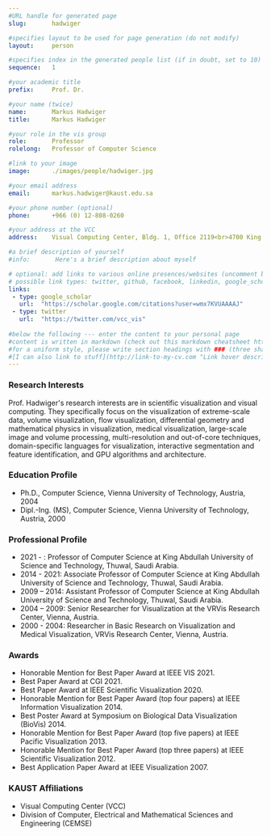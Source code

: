 ```yaml
---
#URL handle for generated page
slug:       hadwiger

#specifies layout to be used for page generation (do not modify)
layout: 	person

#specifies index in the generated people list (if in doubt, set to 10)
sequence:	1

#your academic title
prefix:     Prof. Dr.

#your name (twice)
name:       Markus Hadwiger
title:      Markus Hadwiger

#your role in the vis group
role:       Professor
rolelong:   Professor of Computer Science

#link to your image
image:      ./images/people/hadwiger.jpg

#your email address
email:      markus.hadwiger@kaust.edu.sa

#your phone number (optional)
phone:      +966 (0) 12-808-0260

#your address at the VCC
address:    Visual Computing Center, Bldg. 1, Office 2119<br>4700 King Abdullah University of Science and Technology<br>Thuwal 23955-6900, Saudi Arabia

#a brief description of yourself
#info:       Here's a brief description about myself

# optional: add links to various online presences/websites (uncomment by removing the leading # if applicable)
# possible link types: twitter, github, facebook, linkedin, google_scholar, google_plus, instagram, skype, youtube, vimeo, flickr, web (use the latter for all other link types)
links:
 - type: google_scholar
   url:  "https://scholar.google.com/citations?user=wmx7KVUAAAAJ"
 - type: twitter
   url:  "https://twitter.com/vcc_vis"
   
#below the following --- enter the content to your personal page
#content is written in markdown (check out this markdown cheatsheet https://github.com/adam-p/markdown-here/wiki/Markdown-Cheatsheet)
#for a uniform style, please write section headings with ### (three sharps)
#[I can also link to stuff](http://link-to-my-cv.com "Link hover description")
---
```

### Research Interests
​Prof. Hadwiger's research interests are in scientific visualization and visual computing. They specifically focus on the visualization of extreme-scale data, volume visualization, flow visualization, differential geometry and mathematical physics in visualization, medical visualization, large-scale image and volume processing, multi-resolution and out-of-core techniques, domain-specific languages for visualization, interactive segmentation and feature identification, and GPU algorithms and architecture.

### Education Profile
- Ph.D., Computer Science, Vienna University of Technology, Austria, 2004
- Dipl.-Ing. (MS), Computer Science, Vienna University of Technology, Austria, 2000

### Professional Profile
- 2021 - : Professor of Computer Science at King Abdullah University of Science and Technology, Thuwal, Saudi Arabia.
- 2014 - 2021: Associate Professor of Computer Science at King Abdullah University of Science and Technology, Thuwal, Saudi Arabia.
- 2009 – 2014: Assistant Professor of Computer Science at King Abdullah University of Science and Technology, Thuwal, Saudi Arabia.
- 2004 – 2009: Senior Researcher for Visualization at the VRVis Research Center, Vienna, Austria.
- 2000 - 2004: Researcher in Basic Research on Visualization and Medical Visualization, VRVis Research Center, Vienna, Austria.

### Awards
- Honorable Mention for Best Paper Award at IEEE VIS 2021.
- Best Paper Award at CGI 2021.
- Best Paper Award at IEEE Scientific Visualization 2020.
- Honorable Mention for Best Paper Award (top four papers) at IEEE Information Visualization 2014.
- Best Poster Award at Symposium on Biological Data Visualization (BioVis) 2014.
- Honorable Mention for Best Paper Award (top five papers) at IEEE Pacific Visualization 2013.
- Honorable Mention for Best Paper Award (top three papers) at IEEE Scientific Visualization 2012.
- Best Application Paper Award at IEEE Visualization 2007.

### KAUST Affiliations
- Visual Computing Center (VCC)
- Division of Computer, Electrical and Mathematical Sciences and Engineering (CEMSE)
